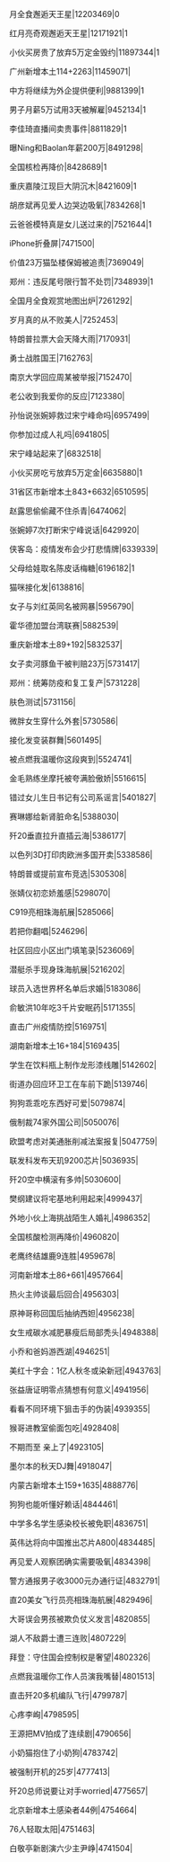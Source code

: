 月全食邂逅天王星|12203469|0

红月亮奇观邂逅天王星|12171921|1

小伙买房贵了放弃5万定金毁约|11897344|1

广州新增本土114+2263|11459071|

中方将继续为外企提供便利|9881399|1

男子月薪5万试用3天被解雇|9452134|1

李佳琦直播间卖贵事件|8811829|1

曝Ning和Baolan年薪200万|8491298|

全国核检再降价|8428689|1

重庆嘉陵江现巨大阴沉木|8421609|1

胡彦斌再见爱人边哭边吸氧|7834268|1

云爸爸模特真是女儿送过来的|7521644|1

iPhone折叠屏|7471500|

价值23万猫坠楼保姆被追责|7369049|

郑州：违反尾号限行暂不处罚|7348939|1

全国月全食观赏地图出炉|7261292|

岁月真的从不败美人|7252453|

特朗普拉票大会天降大雨|7170931|

勇士战胜国王|7162763|

南京大学回应周某被举报|7152470|

老公收到我爱你的反应|7123380|

孙怡说张婉婷救过宋宁峰命吗|6957499|

你参加过成人礼吗|6941805|

宋宁峰站起来了|6832518|

小伙买房吃亏放弃5万定金|6635880|1

31省区市新增本土843+6632|6510595|

赵露思偷偷藏不住杀青|6474062|

张婉婷7次打断宋宁峰说话|6429920|

侠客岛：疫情发布会少打悲情牌|6339339|

父母给娃取名陈皮话梅糖|6196182|1

猫咪接化发|6138816|

女子与刘红英同名被网暴|5956790|

霍华德加盟台湾联赛|5882539|

重庆新增本土89+192|5832537|

女子卖河豚鱼干被判赔23万|5731417|

郑州：统筹防疫和复工复产|5731228|

肤色测试|5731156|

微胖女生穿什么外套|5730586|

接化发变装群舞|5601495|

被点燃我温暖你这段爽到|5524741|

金毛熟练坐摩托被夸满脸傲娇|5516615|

错过女儿生日书记有公司系谣言|5401827|

赛琳娜给新肾脏命名|5388030|

歼20垂直拉升直插云海|5386177|

以色列3D打印肉欧洲多国开卖|5338586|

特朗普或提前宣布竞选|5305308|

张婧仪初恋娇羞感|5298070|

C919亮相珠海航展|5285066|

若把你翻唱|5246296|

社区回应小区出门填笔录|5236069|

潜艇杀手现身珠海航展|5216202|

球员入选世界杯名单后求婚|5183086|

俞敏洪10年吃3千片安眠药|5171355|

直击广州疫情防控|5169751|

湖南新增本土16+184|5169435|

学生在饮料瓶上制作龙形漆线雕|5142602|

街道办回应环卫工在车前下跪|5139746|

狗狗乖乖吃东西好可爱|5079874|

俄制裁74家外国公司|5050076|

欧盟考虑对美通胀削减法案报复|5047759|

联发科发布天玑9200芯片|5036935|

歼20空中横滚有多帅|5030600|

樊纲建议将宅基地利用起来|4999437|

外地小伙上海挑战陌生人婚礼|4986352|

全国核酸检测再降价|4960820|

老鹰终结雄鹿9连胜|4959678|

河南新增本土86+661|4957664|

热火主帅谈最后回合|4956303|

原神哥称回国后抽纳西妲|4956238|

女生戒碳水减肥暴瘦后局部秃头|4948388|

小乔和爸妈游西湖|4946251|

美红十字会：1亿人秋冬或染新冠|4943763|

张益唐证明零点猜想有何意义|4941956|

看看不同环境下狙击手的伪装|4939355|

猴哥进教室偷面包吃|4928408|

不期而至 亲上了|4923105|

墨尔本的秋天DJ舞|4918047|

内蒙古新增本土159+1635|4888776|

狗狗也能听懂好赖话|4844461|

中学多名学生感染校长被免职|4836751|

英伟达将向中国推出芯片A800|4834485|

再见爱人观察团确实需要吸氧|4834398|

警方通报男子收3000元办通行证|4832791|

直20美女飞行员亮相珠海航展|4829496|

大哥误会男孩被欺负仗义发言|4820855|

湖人不敌爵士遭三连败|4807229|

拜登：守住国会控制权是奢望|4802326|

点燃我温暖你工作人员演我嘴替|4801513|

直击歼20多机编队飞行|4799787|

心疼李峋|4798595|

王源把MV拍成了连续剧|4790656|

小奶猫抱住了小奶狗|4783742|

被强制开机的25岁|4777413|

歼20总师说要让对手worried|4775657|

北京新增本土感染者44例|4754664|

76人轻取太阳|4751463|

白敬亭新剧演六少主尹峥|4741504|


